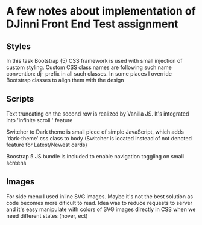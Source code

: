 # A few notes about implementation of DJinni Front End Test assignment

## Styles

In this task Bootstrap (5) CSS framework is used with small injection of custom styling. Custom CSS class names are following such name convention: dj- prefix in all such classes. In some places I override Bootstrap classes to align them with the design

## Scripts

Text truncating on the second row  is realized by Vanilla JS. It's integrated into 'infinite scroll ' feature


Switcher to Dark theme is small piece of simple JavaScript, which adds 'dark-theme' css class to body (Switcher is located instead of not denoted feature for Latest/Newest cards)

Boostrap 5 JS bundle is included to enable navigation toggling on small screens

## Images


For side menu I used inline SVG images. Maybe it's not the best solution as code becomes more dificult to read. Idea was to reduce requests to server and it's easy manipulate with colors of SVG images directly in CSS when we need different states (hover, ect)
